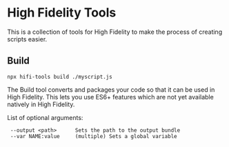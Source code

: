 # High Fidelity Tools

This is a collection of tools for High Fidelity to make the process of creating scripts easier.

## Build

```
npx hifi-tools build ./myscript.js
```

The Build tool converts and packages your code so that it can be used in High Fidelity. This lets you use ES6+ features
which are not yet available natively in High Fidelity.

List of optional arguments:

```
 --output <path>      Sets the path to the output bundle
 --var NAME:value     (multiple) Sets a global variable
```
